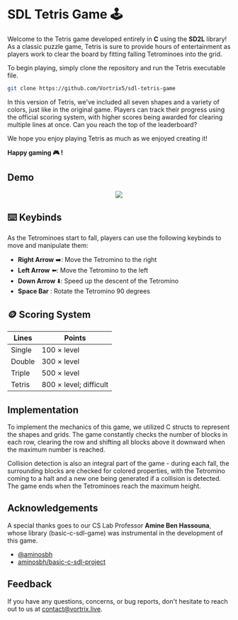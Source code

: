 
# SDL Tetris Game 🕹️

Welcome to the Tetris game developed entirely in **C** using the **SD2L** library! As a classic puzzle game, Tetris is sure to provide hours of entertainment as players work to clear the board by fitting falling Tetrominoes into the grid.

To begin playing, simply clone the repository and run the Tetris executable file.
```bash
git clone https://github.com/Vortrix5/sdl-tetris-game
```

In this version of Tetris, we've included all seven shapes and a variety of colors, just like in the original game. Players can track their progress using the official scoring system, with higher scores being awarded for clearing multiple lines at once. Can you reach the top of the leaderboard?



We hope you enjoy playing Tetris as much as we enjoyed creating it! 

**Happy gaming 🎮 !**

## Demo
<p align="center">
  <img src="https://media.giphy.com/media/yjCZPF17aVqWf0bRYA/giphy.gif">
</p>





## ⌨️ Keybinds 
As the Tetrominoes start to fall, players can use the following keybinds to move and manipulate them:

- **Right Arrow** ➡️: Move the Tetromino to the right
- **Left Arrow** ⬅️: Move the Tetromino to the left
- **Down Arrow** ⬇️: Speed up the descent of the Tetromino
- **Space Bar** : Rotate the Tetromino 90 degrees

## 🪙 Scoring System 

| Lines             | Points                                                                |
| ----------------- | ------------------------------------------------------------------ |
| Single | 100 × level | 
| Double | 300 × level |
| Triple | 500 × level|
| Tetris | 800 × level; difficult |

## Implementation

To implement the mechanics of this game, we utilized C structs to represent the shapes and grids. The game constantly checks the number of blocks in each row, clearing the row and shifting all blocks above it downward when the maximum number is reached. 

Collision detection is also an integral part of the game - during each fall, the surrounding blocks are checked for colored properties, with the Tetromino coming to a halt and a new one being generated if a collision is detected. The game ends when the Tetrominoes reach the maximum height.

## Acknowledgements
A special thanks goes to our CS Lab Professor **Amine Ben Hassouna**, whose library (basic-c-sdl-game) was instrumental in the development of this game.

 - [@aminosbh](https://github.com/aminosbh)
 - [aminosbh/basic-c-sdl-project](https://github.com/aminosbh/basic-c-sdl-project)


## Feedback

If you have any questions, concerns, or bug reports, don't hesitate to reach out to us at contact@vortrix.live.
